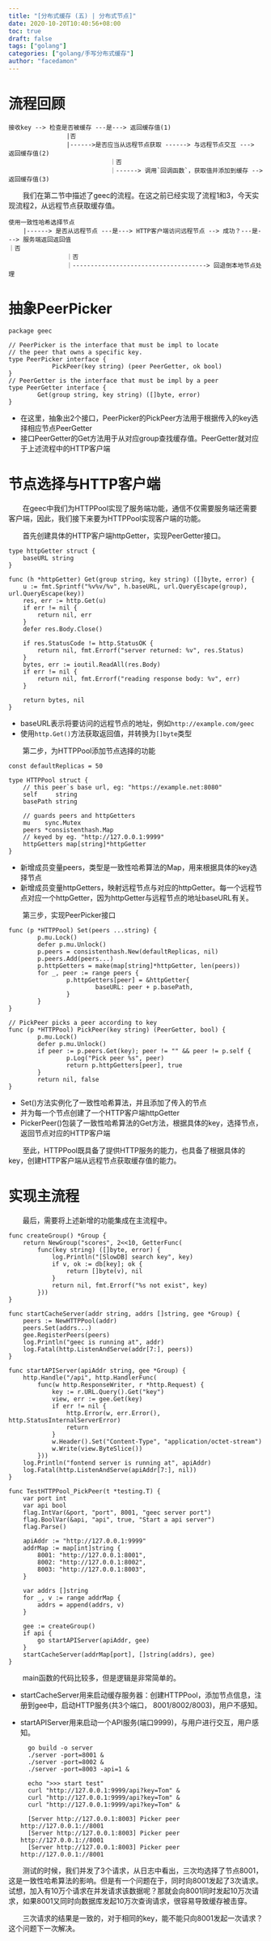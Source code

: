 ```yaml
---
title: "[分布式缓存 (五) | 分布式节点]"
date: 2020-10-20T10:40:56+08:00
toc: true
draft: false
tags: ["golang"]
categories: ["golang/手写分布式缓存"]
author: "facedamon"
---
```


# 流程回顾

    接收key --> 检查是否被缓存 ---是---> 返回缓存值(1)
                    |否
                    |------>是否应当从远程节点获取 ------> 与远程节点交互 ---> 返回缓存值(2)
                                ｜否
                                ｜------> 调用`回调函数`，获取值并添加到缓存 --> 返回缓存值(3)

&emsp;&emsp;我们在第二节中描述了geec的流程。在这之前已经实现了流程1和3，今天实现流程2，从远程节点获取缓存值。

    使用一致性哈希选择节点
        |------> 是否从远程节点 ---是---> HTTP客户端访问远程节点 --> 成功？---是---> 服务端返回返回值                                                    ｜否
                    ｜否
                    ｜-------------------------------------> 回退倒本地节点处理

# 抽象PeerPicker

    package geec

    // PeerPicker is the interface that must be impl to locate
    // the peer that owns a specific key.
    type PeerPicker interface {
                PickPeer(key string) (peer PeerGetter, ok bool)
    }
    // PeerGetter is the interface that must be impl by a peer
    type PeerGetter interface {
            Get(group string, key string) ([]byte, error)
    }

- 在这里，抽象出2个接口，PeerPicker的PickPeer方法用于根据传入的key选择相应节点PeerGetter
- 接口PeerGetter的Get方法用于从对应group查找缓存值。PeerGetter就对应于上述流程中的HTTP客户端

# 节点选择与HTTP客户端

&emsp;&emsp;在geec中我们为HTTPPool实现了服务端功能，通信不仅需要服务端还需要客户端，因此，我们接下来要为HTTPPool实现客户端的功能。

&emsp;&emsp;首先创建具体的HTTP客户端httpGetter，实现PeerGetter接口。

    type httpGetter struct {
        baseURL string
    }

    func (h *httpGetter) Get(group string, key string) ([]byte, error) {
        u := fmt.Sprintf("%v%v/%v", h.baseURL, url.QueryEscape(group), url.QueryEscape(key))
        res, err := http.Get(u)
        if err != nil {
            return nil, err
        }
        defer res.Body.Close()

        if res.StatusCode != http.StatusOK {
            return nil, fmt.Errorf("server returned: %v", res.Status)
        }
        bytes, err := ioutil.ReadAll(res.Body)
        if err != nil {
            return nil, fmt.Errorf("reading response body: %v", err)
        }

        return bytes, nil
    }

- baseURL表示将要访问的远程节点的地址，例如`http://example.com/geec`
- 使用`http.Get()`方法获取返回值，并转换为`[]byte`类型

&emsp;&emsp;第二步，为HTTPPool添加节点选择的功能

    const defaultReplicas = 50

    type HTTPPool struct {
        // this peer`s base url, eg: "https://example.net:8080"
        self     string
        basePath string

        // guards peers and httpGetters
        mu    sync.Mutex
        peers *consistenthash.Map
        // keyed by eg. "http://127.0.0.1:9999"
        httpGetters map[string]*httpGetter
    }

- 新增成员变量peers，类型是一致性哈希算法的Map，用来根据具体的key选择节点
- 新增成员变量httpGetters，映射远程节点与对应的httpGetter。每一个远程节点对应一个httpGetter，因为httpGetter与远程节点的地址baseURL有关。

&emsp;&emsp;第三步，实现PeerPicker接口

    func (p *HTTPPool) Set(peers ...string) {
            p.mu.Lock()
            defer p.mu.Unlock()
            p.peers = consistenthash.New(defaultReplicas, nil)
            p.peers.Add(peers...)
            p.httpGetters = make(map[string]*httpGetter, len(peers))
            for _, peer := range peers {
                    p.httpGetters[peer] = &httpGetter{
                            baseURL: peer + p.basePath,
                    }
            }
    }

    // PickPeer picks a peer according to key
    func (p *HTTPPool) PickPeer(key string) (PeerGetter, bool) {
            p.mu.Lock()
            defer p.mu.Unlock()
            if peer := p.peers.Get(key); peer != "" && peer != p.self {
                    p.Log("Pick peer %s", peer)
                    return p.httpGetters[peer], true
            }
            return nil, false
    }

- Set()方法实例化了一致性哈希算法，并且添加了传入的节点
- 并为每一个节点创建了一个HTTP客户端httpGetter
- PickerPeer()包装了一致性哈希算法的Get方法，根据具体的key，选择节点，返回节点对应的HTTP客户端

&emsp;&emsp;至此，HTTPPool既具备了提供HTTP服务的能力，也具备了根据具体的key，创建HTTP客户端从远程节点获取缓存值的能力。

# 实现主流程

&emsp;&emsp;最后，需要将上述新增的功能集成在主流程中。

    func createGroup() *Group {
        return NewGroup("scores", 2<<10, GetterFunc(
            func(key string) ([]byte, error) {
                log.Println("[SlowDB] search key", key)
                if v, ok := db[key]; ok {
                    return []byte(v), nil
                }
                return nil, fmt.Errorf("%s not exist", key)
            }))
    }

    func startCacheServer(addr string, addrs []string, gee *Group) {
        peers := NewHTTPPool(addr)
        peers.Set(addrs...)
        gee.RegisterPeers(peers)
        log.Println("geec is running at", addr)
        log.Fatal(http.ListenAndServe(addr[7:], peers))
    }

    func startAPIServer(apiAddr string, gee *Group) {
        http.Handle("/api", http.HandlerFunc(
            func(w http.ResponseWriter, r *http.Request) {
                key := r.URL.Query().Get("key")
                view, err := gee.Get(key)
                if err != nil {
                    http.Error(w, err.Error(), http.StatusInternalServerError)
                    return
                }
                w.Header().Set("Content-Type", "application/octet-stream")
                w.Write(view.ByteSlice())
            }))
        log.Println("fontend server is running at", apiAddr)
        log.Fatal(http.ListenAndServe(apiAddr[7:], nil))
    }

    func TestHTTPPool_PickPeer(t *testing.T) {
        var port int
        var api bool
        flag.IntVar(&port, "port", 8001, "geec server port")
        flag.BoolVar(&api, "api", true, "Start a api server")
        flag.Parse()

        apiAddr := "http://127.0.0.1:9999"
        addrMap := map[int]string {
            8001: "http://127.0.0.1:8001",
            8002: "http://127.0.0.1:8002",
            8003: "http://127.0.0.1:8003",
        }

        var addrs []string
        for _, v := range addrMap {
            addrs = append(addrs, v)
        }

        gee := createGroup()
        if api {
            go startAPIServer(apiAddr, gee)
        }
        startCacheServer(addrMap[port], []string(addrs), gee)
    }

&emsp;&emsp;main函数的代码比较多，但是逻辑是非常简单的。

- startCacheServer用来启动缓存服务器：创建HTTPPool，添加节点信息，注册到gee中，启动HTTP服务(共3个端口， 8001/8002/8003)，用户不感知。
- startAPIServer用来启动一个API服务(端口9999)，与用户进行交互，用户感知。

        go build -o server 
        ./server -port=8001 &
        ./server -port=8002 &
        ./server -port=8003 -api=1 &

        echo ">>> start test"
        curl "http://127.0.0.1:9999/api?key=Tom" &
        curl "http://127.0.0.1:9999/api?key=Tom" &
        curl "http://127.0.0.1:9999/api?key=Tom" &

        [Server http://127.0.0.1:8003] Picker peer http://127.0.0.1://8001
        [Server http://127.0.0.1:8003] Picker peer http://127.0.0.1://8001
        [Server http://127.0.0.1:8003] Picker peer http://127.0.0.1://8001

&emsp;&emsp;测试的时候，我们并发了3个请求，从日志中看出，三次均选择了节点8001，这是一致性哈希算法的影响。但是有一个问题在于，同时向8001发起了3次请求。试想，加入有10万个请求在并发请求该数据呢？那就会向8001同时发起10万次请求，如果8001又同时向数据库发起10万次查询请求，很容易导致缓存被击穿。

&emsp;&emsp;三次请求的结果是一致的，对于相同的key，能不能只向8001发起一次请求？这个问题下一次解决。